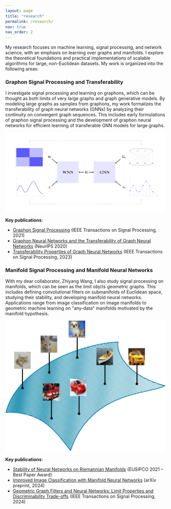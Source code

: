 ```yaml
---
layout: page
title: "research"
permalink: /research/
nav: true
nav_order: 2
---
```

<!-- _pages/research.md -->

My research focuses on machine learning, signal processing, and network science, with an emphasis on learning over graphs and manifolds. I explore the theoretical foundations and practical implementations of scalable algorithms for large, non-Euclidean datasets. My work is organized into the following areas:

### Graphon Signal Processing and Transferability

I investigate signal processing and learning on graphons, which can be thought as both limits of very large graphs and graph generative models. By modeling large graphs as samples from graphons, my work formalizes the transferability of graph neural networks (GNNs) by analyzing their continuity on convergent graph sequences. This includes early formulations of graphon signal processing and the development of graphon neural networks for efficient learning of transferable GNN models for large graphs.

<img src="/assets/img/diagram_gnn.png" alt="Diagram of a graphon-informed GNN pipeline" style="max-width: 100%; height: auto;" />

**Key publications**:
- [Graphon Signal Processing](https://ieeexplore.ieee.org/document/9508876) (IEEE Transactions on Signal Processing, 2021)  
- [Graphon Neural Networks and the Transferability of Graph Neural Networks](https://proceedings.neurips.cc/paper/2020/hash/12bcd658ef0a540cabc36cdf2b1046fd-Abstract.html) (NeurIPS 2020)  
- [Transferability Properties of Graph Neural Networks](https://ieeexplore.ieee.org/document/10041346) (IEEE Transactions on Signal Processing, 2023)

### Manifold Signal Processing and Manifold Neural Networks

With my dear collaborator, Zhiyang Wang, I also study signal processing on manifolds, which can be seen as the limit objcts geometric graphs. This includes defining convolutional filters on submanifolds of Euclidean space, studying their stability, and developing manifold neural networks. Applications range from image classification on image manifolds to geometric machine learning on "any-data" manifolds motivated by the manifold hypothesis.

<img src="/assets/img/image_manifold.png" alt="Example of a data manifold for image representations" style="max-width: 100%; height: auto;" />

**Key publications**:
- [Stability of Neural Networks on Riemannian Manifolds](https://ieeexplore.ieee.org/document/9616144) (EUSIPCO 2021 – Best Paper Award)  
- [Improved Image Classification with Manifold Neural Networks](https://arxiv.org/abs/2409.13063) (arXiv preprint, 2024)  
- [Geometric Graph Filters and Neural Networks: Limit Properties and Discriminability Trade-offs](https://ieeexplore.ieee.org/document/10310266) (IEEE Transactions on Signal Processing, 2024)


